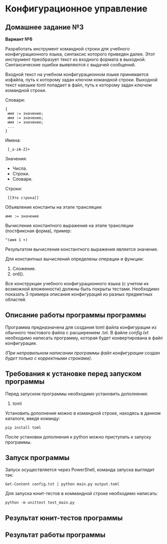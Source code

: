 # Конфигурационное управление

## Домашнее задание №3

**Вариант №6**

Разработать инструмент командной строки для учебного конфигурационного языка, синтаксис которого приведен далее. Этот инструмент преобразует текст из входного формата в выходной. Синтаксические ошибки выявляются с выдачей сообщений.

Входной текст на учебном конфигурационном языке принимается изфайла, путь к которому задан ключом командной строки. Выходной текст наязыке toml попадает в файл, путь к которому задан ключом командной строки.

Словари:
```
{
 имя := значение;
 имя := значение;
 имя := значение;
 ...
}
```

Имена:
```
 [_a-zA-Z]+
```

Значения:

* Числа.
* Строки.
* Словари.


Строки:
```
 [[Это строка]]
```

Объявление константы на этапе трансляции:
```
имя := значение
```
Вычисление константного выражения на этапе трансляции (постфиксная форма), пример:
```
^(имя 1 +)
```
Результатом вычисления константного выражения является значение.

Для константных вычислений определены операции и функции:

1. Сложение.
2. ord().

Все конструкции учебного конфигурационного языка (с учетом их возможной вложенности) должны быть покрыты тестами. Необходимо показать 3 примера описания конфигураций из разных предметных областей.

## Описание работы программы программы

Программа предназначена для создания toml файла конфигурации из обычного текстового файла с расширением .txt. В файле *config.txt* необходимо написать программу, которая будет конвертирована в файл конфигурации. 

*(При неправильном написании программы файл конфигурации создан будет только с корректными строками)*.


## Требования к установке перед запуском программы

Перед запуском программы необходимо установить дополнения:
1. toml

Установить дополнения можно в командной строке, находясь в данном каталоге, введя команду:
```
pip install toml
```
После установки дополнения к python можно приступать к запуску программы.

## Запуск программы

Запуск осуществляется через PowerShell, команда запуска выглядит так:
```
Get-Content config.txt | python main.py output.toml
```

Для запуска юнит-тестов в коммандной строке необходимо написать:
```
python -m unittest test_main.py
```

## Результат юнит-тестов программы

## Результат работы программы
